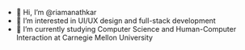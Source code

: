 - 👋 Hi, I’m @riamanathkar
- 👀 I’m interested in UI/UX design and full-stack development
- 🌱 I’m currently studying Computer Science and Human-Computer Interaction at Carnegie Mellon University

<!---
riamanathkar/riamanathkar is a ✨ special ✨ repository because its `README.md` (this file) appears on your GitHub profile.
You can click the Preview link to take a look at your changes.
--->
